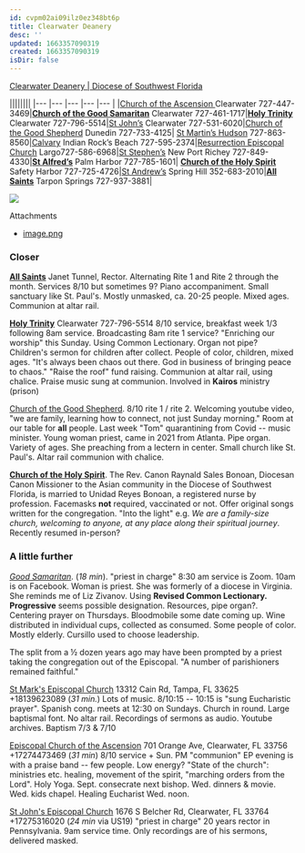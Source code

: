 ```yaml
---
id: cvpm02ai09ilz0ez348bt6p
title: Clearwater Deanery
desc: ''
updated: 1663357090319
created: 1663357090319
isDir: false
---
```

[Clearwater Deanery |     Diocese of Southwest Florida](https://www.episcopalswfl.org/Congregations/clearwater-deanery.html)

||||||||
|--- |--- |--- |--- |--- |
|[Church of the Ascension ](https://www.churchofascension.org/) Clearwater 727-447-3469|[**Church of the Good Samaritan**](https://goodsamaritanepiscopal.church/) Clearwater 727-461-1717|[**Holy Trinity**](https://holytrinityclw.org/) Clearwater 727-796-5514|[St John’s](https://www.stjohnsclearwater.org/) Clearwater 727-531-6020|[Church of the Good Shepherd](http://www.cogsdunedin.com/) Dunedin 727-733-4125|
[St Martin’s Hudson](https://stmartinshudson.org/) 727-863-8560|[Calvary](https://www.calvaryirb.org/) Indian Rock’s Beach 727-595-2374|[Resurrection Episcopal Church](https://reslargo.org/) Largo727-586-6968|[St Stephen’s](http://www.ststephen-episcopal.com/) New Port Richey 727-849-4330|[**St Alfred’s**](http://www.stalfredschurch.com/) Palm Harbor 727-785-1601|
[**Church of the Holy Spirit**](http://www.holyspirit-florida.org/) Safety Harbor 727-725-4726|[St Andrew’s](http://standrewschurchsh.org/) Spring Hill 352-683-2010|[**All Saints**](https://allsaints.dioswfl.org/) Tarpon Springs 727-937-3881|

![](https://checkvist-prod-uploads.s3.eu-west-1.amazonaws.com/u/WaSxunjD7ai56w/cee4db6ec14516ab8d67a170b14a5a5760eb79be/preview/image.png?X-Amz-Expires=3600&X-Amz-Date=20220710T010604Z&X-Amz-Algorithm=AWS4-HMAC-SHA256&X-Amz-Credential=AKIAIPQDSU45IS7DDLBA%2F20220710%2Feu-west-1%2Fs3%2Faws4_request&X-Amz-SignedHeaders=host&X-Amz-Signature=bdf16f0462544f199265a80ed401f2b4041a6b0ecebe3dd84319d52e81434b0b)

Attachments
- [image.png](https://checkvist-prod-uploads.s3.eu-west-1.amazonaws.com/u/WaSxunjD7ai56w/cee4db6ec14516ab8d67a170b14a5a5760eb79be/original/image.png?X-Amz-Expires=3600&X-Amz-Date=20220710T010604Z&X-Amz-Algorithm=AWS4-HMAC-SHA256&X-Amz-Credential=AKIAIPQDSU45IS7DDLBA%2F20220710%2Feu-west-1%2Fs3%2Faws4_request&X-Amz-SignedHeaders=host&X-Amz-Signature=ae3d36ad87fcac56bebb9d9d90cd462212e6c91d3b0a54b87c86ffd1936617a3)


### Closer

[**All Saints**](https://allsaints.dioswfl.org/) Janet Tunnel, Rector. Alternating Rite 1 and Rite 2 through the month. Services 8/10 but sometimes 9? Piano accompaniment. Small sanctuary like St. Paul's. Mostly unmasked, ca. 20-25 people. Mixed ages. Communion at altar rail.

[**Holy Trinity**](https://holytrinityclw.org/) Clearwater 727-796-5514 8/10 service, breakfast week 1/3 following 8am service. Broadcasting 8am rite 1 service? "Enriching our worship" this Sunday. Using Common Lectionary. Organ not pipe? Children's sermon for children after collect. People of color, children, mixed ages. "It's always been chaos out there. God in business of bringing peace to chaos." "Raise the roof" fund raising. Communion at altar rail, using chalice. Praise music sung at communion. Involved in **Kairos** ministry (prison)

[Church of the Good Shepherd](http://www.cogsdunedin.com/). 8/10 rite 1 / rite 2. Welcoming youtube video, "we are family, learning how to connect, not just Sunday morning." Room at our table for **all** people. Last week "Tom" quarantining from Covid -- music minister. Young woman priest, came in 2021 from Atlanta. Pipe organ. Variety of ages. She preaching from a lectern in center. Small church like St. Paul's. Altar rail communion with chalice.

[**Church of the Holy Spirit**](http://www.holyspirit-florida.org/). The Rev. Canon Raynald Sales Bonoan, Diocesan Canon Missioner to the Asian community in the Diocese of Southwest Florida, is married to Unidad Reyes Bonoan, a registered nurse by profession. Facemasks **not** required, vaccinated or not. Offer original songs written for the congregation. "Into the light" e.g. *We are a family-size church, welcoming to anyone, at any place along their spiritual journey*. Recently resumed in-person?

### A little further

[*Good Samaritan*](https://goodsamaritanepiscopal.church/). (*18 min*). "priest in charge" 8:30 am service is Zoom. 10am is on Facebook. Woman is priest. She was formerly of a diocese in Virginia. She reminds me of  Liz Zivanov.  Using **Revised Common Lectionary.** **Progressive** seems possible designation. Resources, pipe organ?. Centering prayer on Thursdays. Bloodmobile some date coming up. Wine distributed in individual cups, collected as consumed. Some people of color. Mostly elderly. Cursillo used to choose leadership. 

The split from a ½ dozen years ago may have been prompted by a priest taking the congregation out of the Episcopal. "A number of parishioners remained faithful."

[St Mark's Episcopal Church](http://www.stmarkstampa.org/) 13312 Cain Rd, Tampa, FL 33625 +18139623089 (*31 min.*) Lots of music. 8/10:15 -- 10:15 is "sung Eucharistic prayer". Spanish cong. meets at 12:30 on Sundays. Church in round. Large baptismal font. No altar rail. Recordings of sermons as audio. Youtube archives. Baptism 7/3 & 7/10

[Episcopal Church of the Ascension](http://www.churchofascension.org/) 701 Orange Ave, Clearwater, FL 33756 +17274473469 (*31 min*) 8/10 service + Sun. PM "communion" EP evening is with a praise band -- few people. Low energy? "State of the church": ministries etc. healing, movement of the spirit, "marching orders from the Lord". Holy Yoga. Sept. consecrate next bishop. Wed. dinners & movie. Wed. kids chapel. Healing Eucharist Wed. noon.

[St John's Episcopal Church](https://www.stjohnsclearwater.org/) 1676 S Belcher Rd, Clearwater, FL 33764 +17275316020 (*24 min* via US19) "priest in charge" 20 years rector in Pennsylvania. 9am service time. Only recordings are of his sermons, delivered masked.